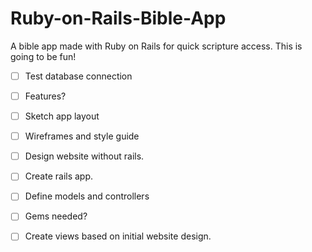 # Ruby-on-Rails-Bible-App
A bible app made with Ruby on Rails for quick scripture access. This is going to be fun!

- [ ] Test database connection
- [ ] Features?
- [ ] Sketch app layout
- [ ] Wireframes and style guide
- [ ] Design website without rails.
- [ ] Create rails app. 
- [ ] Define models and controllers
- [ ] Gems needed?
- [ ] Create views based on initial website design.

